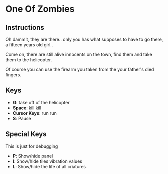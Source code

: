 # One Of Zombies

## Instructions

Oh dammit, they are there.. only you has what supposes to have to go there, a fifteen years old girl.. 

Come on, there are still alive innocents on the town, find them and take them to the helicopter.

Of course you can use the firearm you taken from the your father's died fingers.

## Keys

* **G**: take off of the helicopter
* **Space**: kill kill
* **Cursor Keys**: run run
* **S**: Pause

## Special Keys

This is just for debugging

* **P**: Show/hide panel
* **I**: Show/hide tiles vibration values
* **L**: Show/hide the life of all criatures

